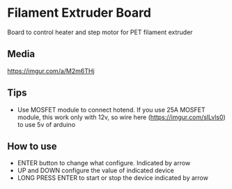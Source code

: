 # Filament Extruder Board

Board to control heater and step motor for PET filament extruder

## Media

https://imgur.com/a/M2m6THj

## Tips

- Use MOSFET module to connect hotend. If you use 25A MOSFET module, this work only with 12v, so wire here (https://imgur.com/slLvls0) to use 5v of arduino

## How to use

- ENTER button to change what configure. Indicated by arrow
- UP and DOWN configure the value of indicated device
- LONG PRESS ENTER to start or stop the device indicated by arrow
